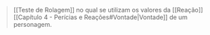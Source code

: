 > [[Teste de Rolagem]] no qual se utilizam os valores da [[Reação]] [[Capítulo 4 - Perícias e Reações#Vontade|Vontade]] de um personagem.